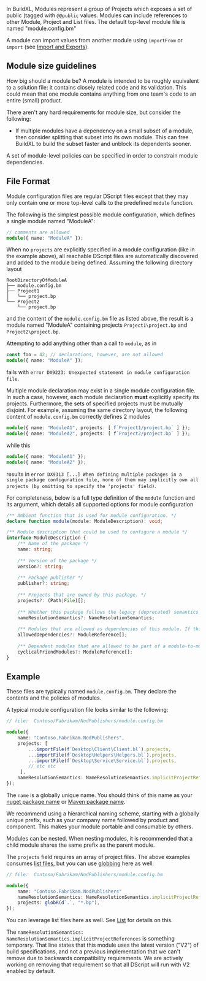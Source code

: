 In BuildXL, Modules represent a group of Projects which exposes a set of public (tagged with `@@public` values. Modules can include references to other Module, Project and List files. The default top-level module file is named "module.config.bm"

A module can import values from another module using `importFrom` or `import` (see [Import and Exports](./DScript/Import-export)).

## Module size guidelines
How big should a module be? A module is intended to be roughly equivalent to a solution file: it contains closely related code and its validation. This could mean that one module contains anything from one team's code to an entire (small) product. 

There aren't any hard requirements for module size, but consider the following:
* If multiple modules have a dependency on a small subset of a module, then consider splitting that subset into its own module. This can free BuildXL to build the subset faster and unblock its dependents sooner.

A set of module-level policies can be specified in order to constrain module dependencies.

## File Format
Module configuration files are regular DScript files except that they may only contain one or more top-level calls to the predefined `module` function.  

The following is the simplest possible module configuration, which defines a single module named "ModuleA":
```ts
// comments are allowed
module({ name: "ModuleA" });
```

When no `projects` are explicitly specified in a module configuration (like in the example above), all reachable DScript files are automatically discovered and added to the module being defined.  Assuming the following directory layout
```
RootDirectoryOfModuleA
├── module.config.bm
├── Project1
│   └── project.bp
└── Project2
    └── project.bp
```
and the content of the `module.config.bm` file as listed above, the result is a module named "ModuleA" containing projects `Project1\project.bp` and `Project2\project.bp`.

Attempting to add anything other than a call to `module`, as in
```ts
const foo = 42; // declarations, however, are not allowed
module({ name: "ModuleA" });
```
fails with `error DX9223: Unexpected statement in module configuration file`.

Multiple module declaration may exist in a single module configuration file.  In such a case, however, each module declaration **must** explicitly specify its projects. Furthermore, the sets of specified projects must be mutually disjoint.  For example, assuming the same directory layout, the following content of `module.config.bm` correctly defines 2 modules
```ts
module({ name: "ModuleA1", projects: [ f`Project1/project.bp` ] });
module({ name: "ModuleA2", projects: [ f`Project2/project.bp` ] });
```
while this
```ts
module({ name: "ModuleA1" });
module({ name: "ModuleA2" });
```
results in `error DX9313 [...] When defining multiple packages in a single package configuration file, none of them may implicitly own all projects (by omitting to specify the 'projects' field)`.

For completeness, below is a full type definition of the `module` function and its argument, which details all supported options for module configuration

```ts
/** Ambient function that is used for module configuration. */
declare function module(module: ModuleDescription): void;

/** Module description that could be used to configure a module */
interface ModuleDescription {
    /** Name of the package */
    name: string;
    
    /** Version of the package */
    version?: string;
    
    /** Package publisher */
    publisher?: string;
    
    /** Projects that are owned by this package. */
    projects?: (Path|File)[];
    
    /** Whether this package follows the legacy (deprecated) semantics or DScript V2 semantics for module resolution*/
    nameResolutionSemantics?: NameResolutionSemantics;
    
    /** Modules that are allowed as dependencies of this module. If this field is omitted, any module is allowed.*/
    allowedDependencies?: ModuleReference[];
    
    /** Dependent modules that are allowed to be part of a module-to-module dependency cycle. If omitted, cycles are not allowed. */
    cyclicalFriendModules?: ModuleReference[];
}
```
## Example
These files are typically named `module.config.bm`. They declare the contents and the policies of modules. 

A typical module configuration file looks similar to the following:

```typescript
// file:  Contoso/Fabrikam/NodPublishers/module.config.bm

module({
    name: "Contoso.Fabrikam.NodPublishers",
    projects: [
        ...importFile(f`Desktop\Client\Client.bl`).projects,
        ...importFile(f`Desktop\Helpers\Helpers.bl`).projects,
        ...importFile(f`Desktop\Service\Service.bl`).projects,
        // etc etc
     ],
    nameResolutionSemantics: NameResolutionSemantics.implicitProjectReferences,
});
```

The `name` is a globally unique name. You should think of this name as your [nuget package name](https://docs.microsoft.com/en-us/nuget/quickstart/create-and-publish-a-package) or [Maven package name](https://maven.apache.org/guides/mini/guide-naming-conventions.html).

We recommend using a hierarchical naming scheme, starting with a globally unique prefix, such as your company name followed by product and component. This makes your module portable and consumable by others.

Modules can be nested. When nesting modules, it is recommended that a child module shares the same prefix as the parent module.

The `projects` field requires an array of project files. The above examples consumes [list files](./DScript/List-files.md), but you can use [globbing](./DScript/Globbing.md) here as well:

```typescript
// file:  Contoso/Fabrikam/NodPublishers/module.config.bm

module({
    name: "Contoso.Fabrikam.NodPublishers"
    nameResolutionSemantics: NameResolutionSemantics.implicitProjectReferences,
    projects: globR(d`.`, "*.bp"),
});    
```
You can leverage list files here as well. See [List](/BuildXL/User-Guide/Script/List) for details on this.

The `nameResolutionSemantics: NameResolutionSemantics.implicitProjectReferences` is something temporary. That line states that this module uses the latest version ("V2") of build specifications, and not a previous implementation that we can't remove due to backwards compatibility requirements. We are actively working on removing that requirement so that all DScript will run with V2 enabled by default.
